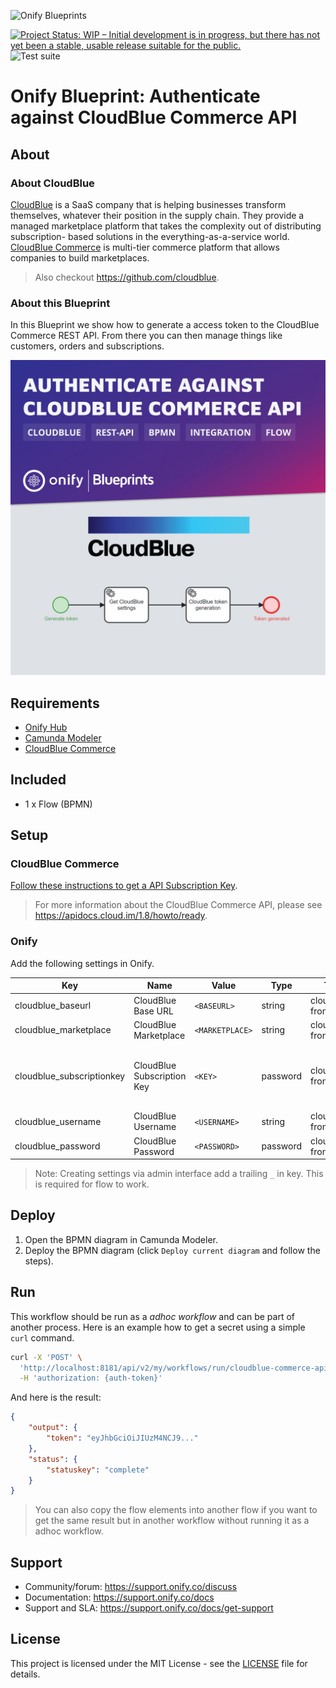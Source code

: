 ![Onify Blueprints](https://files.readme.io/8ba3f14-onify-blueprints-logo.png)

[![Project Status: WIP – Initial development is in progress, but there has not yet been a stable, usable release suitable for the public.](https://www.repostatus.org/badges/latest/wip.svg)](https://www.repostatus.org/#wip)
![Test suite](https://github.com/onify/blueprint-cloudblue-commerce-api-authenticate/workflows/Test%20suite/badge.svg)

# Onify Blueprint: Authenticate against CloudBlue Commerce API

## About 

### About CloudBlue

[CloudBlue](https://www.cloudblue.com) is a SaaS company that is helping businesses transform themselves, whatever their position in the supply chain. They provide a managed marketplace platform that takes the complexity out of distributing subscription- based solutions in the everything-as-a-service world.
[CloudBlue Commerce](https://www.cloudblue.com/commerce/) is multi-tier commerce platform that allows companies to build marketplaces.

> Also checkout https://github.com/cloudblue.

### About this Blueprint

In this Blueprint we show how to generate a access token to the CloudBlue Commerce REST API. From there you can then manage things like customers, orders and subscriptions.

![Onify Blueprint: Authenticate against CloudBlue Commerce API](blueprint.jpg "Blueprint")

## Requirements

* [Onify Hub](https://github.com/onify/install)
* [Camunda Modeler](https://camunda.com/download/modeler/)
* [CloudBlue Commerce](https://www.cloudblue.com/commerce/)

## Included

* 1 x Flow (BPMN)

## Setup

### CloudBlue Commerce

[Follow these instructions to get a API Subscription Key](https://kb.cloud.im/support/solutions/articles/66000489946-how-to-get-cloud-marketplace-api-subscription-key).

> For more information about the CloudBlue Commerce API, please see https://apidocs.cloud.im/1.8/howto/ready.

### Onify

Add the following settings in Onify.

|Key|Name|Value|Type|Tag|Role|Description|
|---|----|-----|----|---|----|-----------|
|cloudblue_baseurl|CloudBlue Base URL|`<BASEURL>`|string|cloudblue, frontend|admin|The Base URL for the API, eg. `https://api.cloud.im/marketplace/eu`|
|cloudblue_marketplace|CloudBlue Marketplace|`<MARKETPLACE>`|string|cloudblue, frontend|admin|The short name for the commercial marketplace, eg. `se`|
|cloudblue_subscriptionkey|CloudBlue Subscription Key|`<KEY>`|password|cloudblue, frontend|admin|Subscription to API services that contains certain limits on the API usage, for example, it defines the upper limit on the number of requests your system can send per a period of time. |
|cloudblue_username|CloudBlue Username|`<USERNAME>`|string|cloudblue, frontend|admin|Username is the login name to authenticate your system.|
|cloudblue_password|CloudBlue Password|`<PASSWORD>`|password|cloudblue, frontend|admin|Password for the user|

> Note: Creating settings via admin interface add a trailing `_` in key. This is required for flow to work.

## Deploy

1. Open the BPMN diagram in Camunda Modeler.
2. Deploy the BPMN diagram (click `Deploy current diagram` and follow the steps).

## Run

This workflow should be run as a _adhoc workflow_ and can be part of another process.
Here is an example how to get a secret using a simple `curl` command.

```bash
curl -X 'POST' \
  'http://localhost:8181/api/v2/my/workflows/run/cloudblue-commerce-api-authenticate' \
  -H 'authorization: {auth-token}'
```

And here is the result:

```json
{
    "output": {
        "token": "eyJhbGciOiJIUzM4NCJ9..."
    },
    "status": {
        "statuskey": "complete"
    }
}
```

> You can also copy the flow elements into another flow if you want to get the same result but in another workflow without running it as a adhoc workflow.

## Support

* Community/forum: https://support.onify.co/discuss
* Documentation: https://support.onify.co/docs
* Support and SLA: https://support.onify.co/docs/get-support

## License

This project is licensed under the MIT License - see the [LICENSE](LICENSE) file for details.
